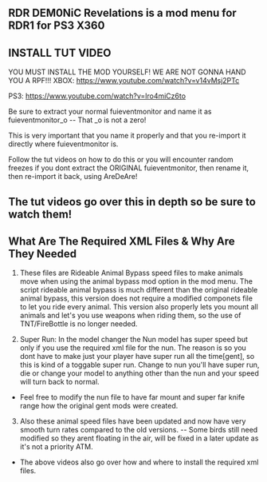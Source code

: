 RDR DEM0NiC Revelations
 is a mod menu for RDR1 for PS3 X360
----------------------------------------------------------------------------------------

INSTALL TUT VIDEO
-------------------
YOU MUST INSTALL THE MOD YOURSELF!
WE ARE NOT GONNA HAND YOU A RPF!!!
XBOX: https://www.youtube.com/watch?v=v14vMsj2PTc

PS3: https://www.youtube.com/watch?v=lro4miCz6to

Be sure to extract your normal fuieventmonitor and name it as fuieventmonitor_o
-- That _o is not a zero!

This is very important that you name it properly and that you re-import it directly where fuieventmonitor is.

Follow the tut videos on how to do this or you will encounter random freezes
if you dont extract the ORIGINAL fuieventmonitor, then rename it, then re-import it
back, using AreDeAre!

The tut videos go over this in depth so be sure to watch them!
---------------------------------------------------------------

What Are The Required XML Files & Why Are They Needed
------------------------------------------------------
1. These files are Rideable Animal Bypass speed files to make animals move when using the animal bypass mod option in the mod menu. The script rideable animal bypass
is much different than the original rideable animal bypass, this version does not require a modified componets file to let you ride every animal.
This version also properly lets you mount all animals and let's you use weapons when riding them, so the use of TNT/FireBottle is no longer needed.

2. Super Run: In the model changer the Nun model has super speed but only if you use the required xml file for the nun.
The reason is so you dont have to make just your player have super run all the time[gent], so this is kind of a toggable super run.
Change to nun you'll have super run, die or change your model to anything other than the nun and your speed will turn back to normal.
- Feel free to modify the nun file to have far mount and super far knife range how the original gent mods were created.

3. Also these animal speed files have been updated and now have very smooth turn rates compared to the old versions.
-- Some birds still need modified so they arent floating in the air, will be fixed in a later update as it's not a priority ATM.


- The above videos also go over how and where to install the required xml files.
